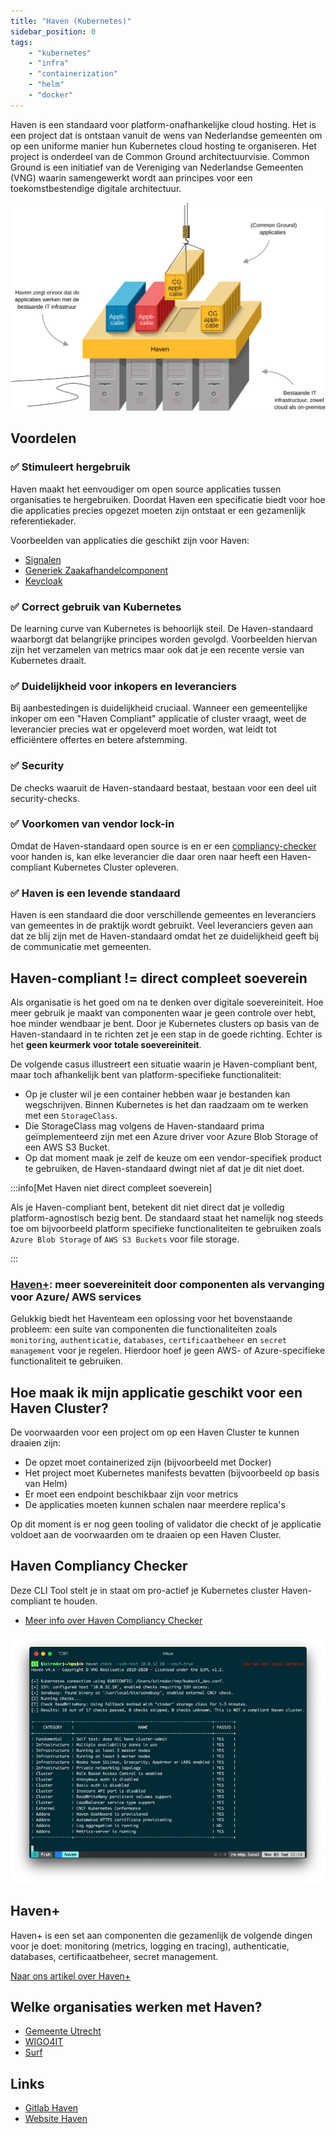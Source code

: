 ```yaml
---
title: "Haven (Kubernetes)"
sidebar_position: 0
tags:
    - "kubernetes"
    - "infra"
    - "containerization"
    - "helm"
    - "docker"
---
```


Haven is een standaard voor platform-onafhankelijke cloud hosting. Het is een project dat is ontstaan vanuit de wens van Nederlandse gemeenten om op een uniforme manier hun Kubernetes cloud hosting te organiseren. Het project is onderdeel van de Common Ground architectuurvisie. Common Ground is een initiatief van de Vereniging van Nederlandse Gemeenten (VNG) waarin samengewerkt wordt aan principes voor een toekomstbestendige digitale architectuur.

![Haven](./img/haven_overview.svg)

## Voordelen

### ✅ Stimuleert hergebruik
Haven maakt het eenvoudiger om open source applicaties tussen organisaties te hergebruiken. Doordat Haven een specificatie biedt voor hoe die applicaties precies opgezet moeten zijn ontstaat er een gezamenlijk referentiekader.

Voorbeelden van applicaties die geschikt zijn voor Haven:
- [Signalen](https://github.com/signalen)
- [Generiek Zaakafhandelcomponent](https://github.com/generiekzaakafhandelcomponent) 
- [Keycloak](https://github.com/keycloak/keycloak)

### ✅ Correct gebruik van Kubernetes
De learning curve van Kubernetes is behoorlijk steil. De Haven-standaard waarborgt dat belangrijke principes worden gevolgd. Voorbeelden hiervan zijn het verzamelen van metrics maar ook dat je een recente versie van Kubernetes draait.

### ✅ Duidelijkheid voor inkopers en leveranciers
Bij aanbestedingen is duidelijkheid cruciaal. Wanneer een gemeentelijke inkoper om een "Haven Compliant" applicatie of cluster vraagt, weet de leverancier precies wat er opgeleverd moet worden, wat leidt tot efficiëntere offertes en betere afstemming.

### ✅ Security
De checks waaruit de Haven-standaard bestaat, bestaan voor een deel uit security-checks. 

### ✅ Voorkomen van vendor lock-in
Omdat de Haven-standaard open source is en er een [compliancy-checker](./haven-compliancy-checker.md) voor handen is, kan elke leverancier die daar oren naar heeft een Haven-compliant Kubernetes Cluster opleveren.

### ✅ Haven is een levende standaard
Haven is een standaard die door verschillende gemeentes en leveranciers van gemeentes in de praktijk wordt gebruikt. Veel leveranciers geven aan dat ze blij zijn met de Haven-standaard omdat het ze duidelijkheid geeft bij de communicatie met gemeenten.

## Haven-compliant != direct compleet soeverein

Als organisatie is het goed om na te denken over digitale soevereiniteit. Hoe meer gebruik je maakt van componenten waar je geen controle over hebt, hoe minder wendbaar je bent. Door je Kubernetes clusters op basis van de Haven-standaard in te richten zet je een stap in de goede richting. Echter is het **geen keurmerk voor totale soevereiniteit**.

De volgende casus illustreert een situatie waarin je Haven-compliant bent, maar toch afhankelijk bent van platform-specifieke functionaliteit:

- Op je cluster wil je een container hebben waar je bestanden kan wegschrijven. Binnen Kubernetes is het dan raadzaam om te werken met een `StorageClass`.
- Die StorageClass mag volgens de Haven-standaard prima geïmplementeerd zijn met een Azure driver voor Azure Blob Storage of een AWS S3 Bucket.
- Op dat moment maak je zelf de keuze om een vendor-specifiek product te gebruiken, de Haven-standaard dwingt niet af dat je dit niet doet.

:::info[Met Haven niet direct compleet soeverein]

Als je Haven-compliant bent, betekent dit niet direct dat je volledig platform-agnostisch bezig bent. De standaard staat het namelijk nog steeds toe om bijvoorbeeld platform specifieke functionaliteiten te gebruiken zoals `Azure Blob Storage` of `AWS S3 Buckets` voor file storage.

:::

### [Haven+](./haven-plus): meer soevereiniteit door componenten als vervanging voor Azure/ AWS services

Gelukkig biedt het Haventeam een oplossing voor het bovenstaande probleem: een suite van componenten die functionaliteiten zoals `monitoring`, `authenticatie`, `databases`, `certificaatbeheer` en `secret management` voor je regelen. Hierdoor hoef je geen AWS- of Azure-specifieke functionaliteit te gebruiken.

## Hoe maak ik mijn applicatie geschikt voor een Haven Cluster?
De voorwaarden voor een project om op een Haven Cluster te kunnen draaien zijn:

- De opzet moet containerized zijn (bijvoorbeeld met Docker)
- Het project moet Kubernetes manifests bevatten (bijvoorbeeld op basis van Helm)
- Er moet een endpoint beschikbaar zijn voor metrics
- De applicaties moeten kunnen schalen naar meerdere replica's

Op dit moment is er nog geen tooling of validator die checkt of je applicatie voldoet aan de voorwaarden om te draaien op een Haven Cluster.

## Haven Compliancy Checker
Deze CLI Tool stelt je in staat om pro-actief je Kubernetes cluster Haven-compliant te houden.

- [Meer info over Haven Compliancy Checker](./haven-compliancy-checker)

![Screenshot FSC Policy Builder](./img/schermafbeelding-compliancy-checker.png)


## Haven+
Haven+ is een set aan componenten die gezamenlijk de volgende dingen voor je doet: monitoring (metrics, logging en tracing), authenticatie, databases, certificaatbeheer, secret management.

[Naar ons artikel over Haven+](./haven-plus.md)

## Welke organisaties werken met Haven?

- [Gemeente Utrecht](https://utrecht.nl)
- [WIGO4IT](https://www.wigo4it.nl/nieuws/haven-compliancy-bij-wigo4it/)
- [Surf](https://www.surf.nl/files/2024-10/surf-cloud-sourcing-strategie.pdf)

## Links
- [Gitlab Haven](https://gitlab.com/commonground/haven/haven)
- [Website Haven](https://haven.commonground.nl/)